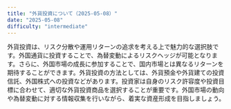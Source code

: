 ```yaml
---
title: "外貨投資について（2025-05-08）"
date: "2025-05-08"
difficulty: "intermediate"
---
```


外貨投資は、リスク分散や運用リターンの追求を考える上で魅力的な選択肢です。外国通貨に投資することで、為替変動によるリスクヘッジが可能となります。さらに、外国市場の成長に参加することで、国内市場とは異なるリターンを期待することができます。外貨投資の方法としては、外貨預金や外貨建ての投資信託、外国株式への投資などがあります。投資家は自身のリスク許容度や投資目標に合わせて、適切な外貨投資商品を選択することが重要です。外国市場の動向や為替変動に対する情報収集を行いながら、着実な資産形成を目指しましょう。
